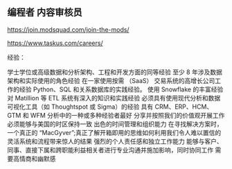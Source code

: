 

## 编程者 内容审核员
https://join.modsquad.com/join-the-mods/
<!-- https://join.modsquad.com/careers/ -->
https://www.taskus.com/careers/

经验：

学士学位或高级数据和分析架构、工程和开发方面的同等经验
至少 8 年涉及数据架构和实际使用的角色经验
在一家使用按需 （SaaS） 交易系统的高增长公司工作的经验
Python、SQL 和关系数据库的实践经验。
使用 Snowflake 的丰富经验
对 Matillion 等 ETL 系统有深入的知识和实践经验
必须具有使用现代分析和数据可视化工具（如 Thoughtspot 或 Sigma）的经验
具有 CRM、ERP、HCM、GTM 和 WFM 分析中的一种或多种经验者最好
分享并按照我们的价值观开展工作
必须能够与美国的时区保持一致
出色的时间管理和组织能力
在寻找解决方案时，一个真正的 “MacGyver”;真正了解开箱即用的思维如何利用我们令人难以置信的灵活系统和流程带来惊人的结果
强烈的个人责任感和独立工作能力
能够与客户、同事、直接下属和跨职能利益相关者进行专业沟通并施加影响，同时协同工作
需要高情商和幽默感
